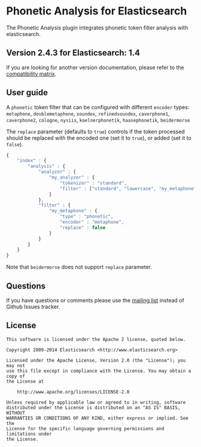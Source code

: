 Phonetic Analysis for Elasticsearch
===================================

The Phonetic Analysis plugin integrates phonetic token filter analysis with elasticsearch.

## Version 2.4.3 for Elasticsearch: 1.4

If you are looking for another version documentation, please refer to the 
[compatibility matrix](http://github.com/elasticsearch/elasticsearch-analysis-phonetic#phonetic-analysis-for-elasticsearch).


## User guide

A `phonetic` token filter that can be configured with different `encoder` types: 
`metaphone`, `doublemetaphone`, `soundex`, `refinedsoundex`, 
`caverphone1`, `caverphone2`, `cologne`, `nysiis`,
`koelnerphonetik`, `haasephonetik`, `beidermorse`

The `replace` parameter (defaults to `true`) controls if the token processed 
should be replaced with the encoded one (set it to `true`), or added (set it to `false`).

```js
{
    "index" : {
        "analysis" : {
            "analyzer" : {
                "my_analyzer" : {
                    "tokenizer" : "standard",
                    "filter" : ["standard", "lowercase", "my_metaphone"]
                }
            },
            "filter" : {
                "my_metaphone" : {
                    "type" : "phonetic",
                    "encoder" : "metaphone",
                    "replace" : false
                }
            }
        }
    }
}
```

Note that `beidermorse` does not support `replace` parameter.


Questions
---------

If you have questions or comments please use the [mailing list](https://groups.google.com/group/elasticsearch) instead
of Github Issues tracker.

License
-------

    This software is licensed under the Apache 2 license, quoted below.

    Copyright 2009-2014 Elasticsearch <http://www.elasticsearch.org>

    Licensed under the Apache License, Version 2.0 (the "License"); you may not
    use this file except in compliance with the License. You may obtain a copy of
    the License at

        http://www.apache.org/licenses/LICENSE-2.0

    Unless required by applicable law or agreed to in writing, software
    distributed under the License is distributed on an "AS IS" BASIS, WITHOUT
    WARRANTIES OR CONDITIONS OF ANY KIND, either express or implied. See the
    License for the specific language governing permissions and limitations under
    the License.

